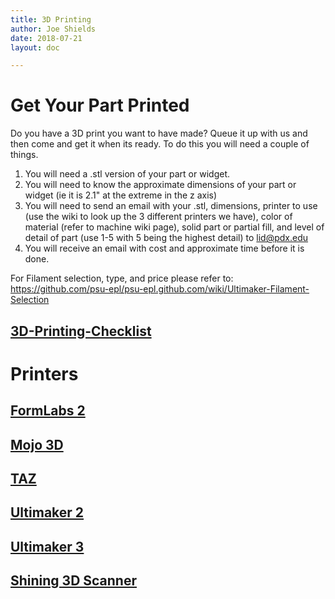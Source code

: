 ```yaml
---
title: 3D Printing
author: Joe Shields
date: 2018-07-21
layout: doc

---
```


# Get Your Part Printed
Do you have a 3D print you want to have made?  Queue it up with us and then come and get it when its ready.  To do this you will need a couple of things.
 
1. You will need a .stl version of your part or widget.
1. You will need to know the approximate dimensions of your part or widget (ie it is 2.1" at the extreme in the z axis)
1. You will need to send an email with your .stl, dimensions, printer to use (use the wiki to look up the 3 different printers we have), color of material (refer to machine wiki page), solid part or partial fill, and level of detail of part (use 1-5 with 5 being the highest detail) to lid@pdx.edu
1. You will receive an email with cost and approximate time before it is done. 

For Filament selection, type, and price please refer to: https://github.com/psu-epl/psu-epl.github.com/wiki/Ultimaker-Filament-Selection

## [3D-Printing-Checklist](3D-Printing-Checklist)

# Printers

## [FormLabs 2](form2)

## [Mojo 3D](mojo)

## [TAZ](TAZ)

## [Ultimaker 2](UM2)

## [Ultimaker 3](UM3)

## [Shining 3D Scanner](shining3D)
